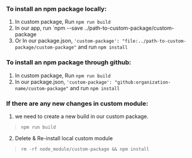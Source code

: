 ### To install an npm package locally:
1. In custom package, Run `npm run build`  
2. In our app, run `npm --save ../path-to-custom-package/custom-package  
3. Or In our package.json, `'custom-package': "file:../path-to-custom-package/custom-package"` and run `npm install`   

### To install an npm package through github:  
1. In custom package, Run `npm run build`   
2. In our package.json, `'custom-package': "github:organization-name/custom-package"` and run `npm install`   

### If there are any new changes in custom module:   
1. we need to create a new build in our custom package.   
> `npm run build`   
2. Delete & Re-install local custom module    
> `rm -rf node_module/custom-package && npm install`   
